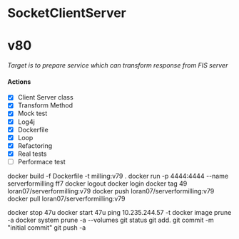 # SocketClientServer
# v80
*Target is to prepare service which can transform response from FIS server*  

#### Actions
- [x] Client Server class
- [x] Transform Method  
- [x] Mock test
- [x] Log4j
- [x] Dockerfile
- [x] Loop
- [x] Refactoring
- [x] Real tests
- [ ] Performace test

docker build -f Dockerfile -t milling:v79 .
   docker run -p 4444:4444 --name serverformilling ff7
   docker logout
docker login 
docker tag 49 loran07/serverformilling:v79
docker push loran07/serverformilling:v79
docker pull loran07/serverformilling:v79

docker stop 47u
docker start 47u
ping 10.235.244.57 -t
docker image prune -a
docker system prune -a --volumes
git status
git add. 
git commit -m "initial commit"
git push -a
